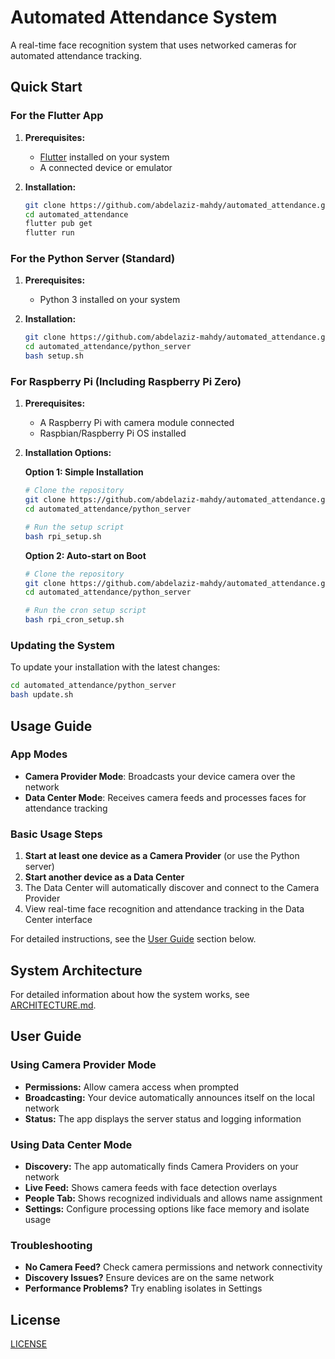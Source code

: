 # Automated Attendance System

A real-time face recognition system that uses networked cameras for automated attendance tracking.

## Quick Start

### For the Flutter App

1. **Prerequisites:**
   - [Flutter](https://flutter.dev/docs/get-started/install) installed on your system
   - A connected device or emulator

2. **Installation:**
   ```bash
   git clone https://github.com/abdelaziz-mahdy/automated_attendance.git
   cd automated_attendance
   flutter pub get
   flutter run
   ```

### For the Python Server (Standard)

1. **Prerequisites:**
   - Python 3 installed on your system

2. **Installation:**
   ```bash
   git clone https://github.com/abdelaziz-mahdy/automated_attendance.git
   cd automated_attendance/python_server
   bash setup.sh
   ```

### For Raspberry Pi (Including Raspberry Pi Zero)

1. **Prerequisites:**
   - A Raspberry Pi with camera module connected
   - Raspbian/Raspberry Pi OS installed

2. **Installation Options:**

   **Option 1: Simple Installation**
   ```bash
   # Clone the repository
   git clone https://github.com/abdelaziz-mahdy/automated_attendance.git
   cd automated_attendance/python_server
   
   # Run the setup script
   bash rpi_setup.sh
   ```

   **Option 2: Auto-start on Boot**
   ```bash
   # Clone the repository
   git clone https://github.com/abdelaziz-mahdy/automated_attendance.git
   cd automated_attendance/python_server
   
   # Run the cron setup script
   bash rpi_cron_setup.sh
   ```

### Updating the System

To update your installation with the latest changes:

```bash
cd automated_attendance/python_server
bash update.sh
```

## Usage Guide

### App Modes

- **Camera Provider Mode**: Broadcasts your device camera over the network
- **Data Center Mode**: Receives camera feeds and processes faces for attendance tracking

### Basic Usage Steps

1. **Start at least one device as a Camera Provider** (or use the Python server)
2. **Start another device as a Data Center**
3. The Data Center will automatically discover and connect to the Camera Provider
4. View real-time face recognition and attendance tracking in the Data Center interface

For detailed instructions, see the [User Guide](#user-guide) section below.

## System Architecture

For detailed information about how the system works, see [ARCHITECTURE.md](ARCHITECTURE.md).

## User Guide

### Using Camera Provider Mode

- **Permissions:** Allow camera access when prompted
- **Broadcasting:** Your device automatically announces itself on the local network
- **Status:** The app displays the server status and logging information

### Using Data Center Mode

- **Discovery:** The app automatically finds Camera Providers on your network
- **Live Feed:** Shows camera feeds with face detection overlays
- **People Tab:** Shows recognized individuals and allows name assignment
- **Settings:** Configure processing options like face memory and isolate usage

### Troubleshooting

- **No Camera Feed?** Check camera permissions and network connectivity
- **Discovery Issues?** Ensure devices are on the same network
- **Performance Problems?** Try enabling isolates in Settings

## License

[LICENSE](LICENSE)

